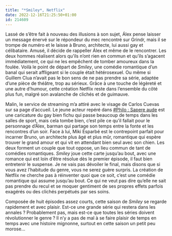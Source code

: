```yaml
---
title: "*Smiley*, Netflix"
date: 2022-12-16T21:25:50+01:00
id: 214609 
---
```


Lassé de s’être fait à nouveau des illusions à son sujet, Álex pense laisser un message énervé sur le répondeur du mec rencontré sur Grindr, mais il se trompe de numéro et le laisse à Bruno, architecte, lui aussi gay et célibataire. Amusé, il décide de rappeller Álex et même de le rencontrer. Les deux hommes réalisent alors qu’ils n’ont rien en commun et qu’ils s’agacent immédiatement, ce qui ne les empêchent de tomber amoureux dans la foulée. Voilà le point de départ de *Smiley*, une comédie romantique d’un banal qui serait affligeant si le couple était hétérosexuel. Ou même si 	Guillem Clua n’avait pas le bon sens de ne pas prendre sa série, adaptée d’une pièce de théâtre, trop au sérieux. Grâce à une touche de légèreté et une autre d’humour, cette création Netflix reste dans l’ensemble du côté plus fun, malgré son avalanche de clichés et de guimauve.

Malin, le service de streaming m’a attiré avec le visage de Carlos Cuevas sur sa page d’accueil. Le jeune acteur repéré dans [#Philo : Sapere aude](https://nicolasfurno.fr/serie/philo-sapere-aude-movistar-plus/) est une caricature du gay bien fichu qui passe beaucoup de temps dans les salles de sport, mais cela tombe bien, c’est pile ce qu’il fallait pour le personnage d’Álex, barman qui partage son temps entre la fonte et les rencontres d’un soir. Face à lui, Miki Esparbé est le contrepoint parfait pour incarner Bruno, un architecte plus âgé et plus mûr, romantique qui espère trouver le grand amour et qui vit en attendant bien seul avec son chien. Les deux forment un couple que tout oppose, un lieu commun de tant de comédies romantiques. *Smiley* joue cette carte jusqu’au bout, avec une romance qui est loin d’être résolue dès le premier épisode, il faut bien entretenir le suspense. Je ne vais pas dévoiler le final, mais disons que si vous avez l’habitude du genre, vous ne serez guère surpris. La création de Netflix ne cherche pas à réinventer quoi que ce soit, c’est une comédie romantique qui assume jusqu’au bout. Ce qui ne veut pas dire qu’elle ne sait pas prendre du recul et se moquer gentiment de ses propres effets parfois exagérés ou des clichés perpétués par ses soins. 

Composée de huit épisodes assez courts, cette saison de *Smiley* se regarde rapidement et avec plaisir. Est-ce une grande série qui restera dans les annales ? Probablement pas, mais est-ce que toutes les séries doivent révolutionner le genre ? Il n’y a pas de mal à se faire plaisir de temps en temps avec une histoire mignonne, surtout en cette saison un petit peu morose…


